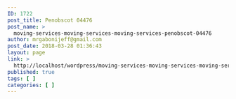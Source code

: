```yaml
---
ID: 1722
post_title: Penobscot 04476
post_name: >
  moving-services-moving-services-moving-services-penobscot-04476
author: mrgabonijeff@gmail.com
post_date: 2018-03-28 01:36:43
layout: page
link: >
  http://localhost/wordpress/moving-services-moving-services-moving-services-penobscot-04476/
published: true
tags: [ ]
categories: [ ]
---
```

